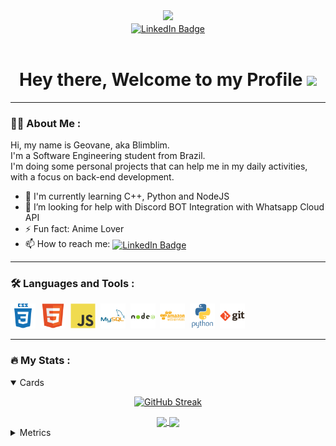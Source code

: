 <div id="header" align="center">
  <img src="https://avatarfiles.alphacoders.com/108/108917.png" width="150" />
  <div id="badgez">
  <a href="https://www.linkedin.com/in/geovane-cft/">
    <img align="center" src="https://img.shields.io/badge/LinkedIn-blue?style=for-the-badge&logo=linkedin&logoColor=white" alt="LinkedIn Badge"/>
  </a>
</div>
  <img align ="center" src="https://komarev.com/ghpvc/?username=BlimblimCFT&style=flat-square&color=blue" alt=""/>
  <h1>
  Hey there, Welcome to my Profile
  <img src="https://media.giphy.com/media/hvRJCLFzcasrR4ia7z/giphy.gif" width="30px"/>
</h1>
</div>

---

### :man_technologist: About Me :

Hi, my name is Geovane, aka Blimblim. <br>
I'm a Software Engineering student from Brazil. <br>
I'm doing some personal projects that can help me in my daily activities, with a focus on back-end development.

<ul dir="auto">
  <li> 🌱 I'm currently learning C++, Python and NodeJS </li>
  <li> 🤔 I’m looking for help with Discord BOT Integration with Whatsapp Cloud API </li>
  <li> ⚡ Fun fact: Anime Lover </li>
  <li> 📫 How to reach me: <a href="https://www.linkedin.com/in/geovane-cft/">
    <img align="center" src="https://img.shields.io/badge/LinkedIn-blue?style=for-the-badge&logo=linkedin&logoColor=white" alt="LinkedIn Badge" width="75"/>
  </a> </li>
</ul>

---

### :hammer_and_wrench: Languages and Tools :

<div>
  <img src="https://github.com/devicons/devicon/blob/master/icons/css3/css3-plain-wordmark.svg"  title="CSS3" alt="CSS" width="40" height="40"/>&nbsp;
  <img src="https://github.com/devicons/devicon/blob/master/icons/html5/html5-original.svg" title="HTML5" alt="HTML" width="40" height="40"/>&nbsp;
  <img src="https://github.com/devicons/devicon/blob/master/icons/javascript/javascript-original.svg" title="JavaScript" alt="JavaScript" width="40" height="40"/>&nbsp;
  <img src="https://github.com/devicons/devicon/blob/master/icons/mysql/mysql-original-wordmark.svg" title="MySQL"  alt="MySQL" width="40" height="40"/>&nbsp;
  <img src="https://github.com/devicons/devicon/blob/master/icons/nodejs/nodejs-original-wordmark.svg" title="NodeJS" alt="NodeJS" width="40" height="40"/>&nbsp;
  <img src="https://github.com/devicons/devicon/blob/master/icons/amazonwebservices/amazonwebservices-plain-wordmark.svg" title="AWS" alt="AWS" width="40" height="40"/>&nbsp;
  <img src="https://github.com/devicons/devicon/blob/master/icons/python/python-original-wordmark.svg" title="Python" alt="Python" width="40" height="40"/>&nbsp;
  <img src="https://github.com/devicons/devicon/blob/master/icons/git/git-original-wordmark.svg" title="Git" **alt="Git" width="40" height="40"/>
</div>

---

### :fire: My Stats :

<div>
<details open>
<summary>
Cards
</summary>
<div align="center">

[![GitHub Streak](http://github-readme-streak-stats.herokuapp.com?user=BlimblimCFT&theme=dark&background=000000)](https://git.io/streak-stats)

</div>
<div align="center">
<a href="https://github.com/BlimblimCFT">
  <img align="center" src="https://github-readme-stats.vercel.app/api?username=BlimblimCFT&count_private=true&show_icons=true&theme=maroongold&hide_border=true&line_height=20&card_width=0" />
</a>
<a href="https://github.com/BlimblimCFT">
  <img align="center" src="https://github-readme-stats.vercel.app/api/top-langs/?username=BlimblimCFT&count_private=true&show_icons=true&theme=maroongold&hide_border=true" />
</a>
</div>
</details>
</div>

<details>
<summary>
Metrics
</summary>
<img align="center" src="/github-metrics.svg" alt="Metrics" width="400">
</details>

<!--
**BlimblimCFT/BlimblimCFT** is a ✨ _special_ ✨ repository because its `README.md` (this file) appears on your GitHub profile.

Here are some ideas to get you started:

- 🔭 I’m currently working on ...
- 🌱 I’m currently learning ...
- 👯 I’m looking to collaborate on ...
- 🤔 I’m looking for help with Discord BOT Integration with Whatsapp Cloud API
- 💬 Ask me about anything
- 📫 How to reach me: ...
- ⚡ Fun fact: ...

[![MasterHead](https://raw.githubusercontent.com/BlimblimCFT/BlimblimCFT/7ef95a7ac21fcb5dd50a6223bce3a713b48171e9/header.png)](github.com/BlimblimCFT)


https://media.giphy.com/media/eSwGh3YK54JKU/giphy.gif
<div id="header" align="left">
  <img src="https://raw.githubusercontent.com/BlimblimCFT/BlimblimCFT/main/drpbsigmd9b91.gif" width="797.39" border-radius="100"/>
</div>

<div id="badges">
  <a href="https://www.linkedin.com/in/geovane-cft/">
    <img align="center" src="https://img.shields.io/badge/LinkedIn-blue?style=for-the-badge&logo=linkedin&logoColor=white" alt="LinkedIn Badge"/>
  </a>
  <img align ="center" src="https://komarev.com/ghpvc/?username=BlimblimCFT&style=flat-square&color=blue" alt=""/>
</div>



-->
